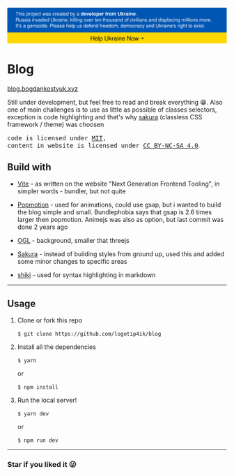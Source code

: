 [![SWUbanner](https://raw.githubusercontent.com/vshymanskyy/StandWithUkraine/main/banner-direct-single.svg)](https://stand-with-ukraine.pp.ua/)

# Blog

[blog.bogdankostyuk.xyz](https://blog.bogdankostyuk.xyz)

Still under development, but feel free to read and break everything 😁. Also one of main challenges is to use as little as possible of classes selectors, exception is code highlighting and that's why [sakura](https://github.com/oxalorg/sakura) (classless CSS framework / theme) was choosen

<samp>code is licensed under <a href='./LICENSE'>MIT</a>,<br> content in website is licensed under <a href='https://creativecommons.org/licenses/by-nc-sa/4.0/'>CC BY-NC-SA 4.0</a></samp>.

## Build with

- [Vite](https://vitejs.dev) - as written on the website "Next Generation Frontend Tooling", in simpler words - bundler, but not quite

- [Popmotion](https://popmotion.io) - used for animations, could use gsap, but i wanted to build the blog simple and small. Bundlephobia says that gsap is 2.6 times larger then popmotion. Animejs was also as option, but last commit was done 2 years ago

- [OGL](https://github.com/oframe/ogl) - background, smaller that threejs

- [Sakura](https://github.com/oxalorg/sakura) - instead of building styles from ground up, used this and added some minor changes to specific areas

- [shiki](https://shiki.matsu.io) - used for syntax highlighting in markdown

---

## Usage

1. Clone or fork this repo

   ```shell
   $ git clone https://github.com/logotip4ik/blog
   ```

2. Install all the dependencies

   ```shell
   $ yarn
   ```

   or

   ```
   $ npm install
   ```

3. Run the local server!
   ```shell
   $ yarn dev
   ```
   or
   ```shell
   $ npm run dev
   ```

---

### Star if you liked it 😜
